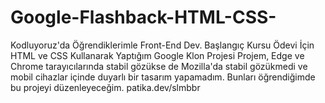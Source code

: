 # Google-Flashback-HTML-CSS-
Kodluyoruz'da Öğrendiklerimle Front-End Dev. Başlangıç Kursu Ödevi İçin HTML ve CSS Kullanarak Yaptığım Google Klon Projesi
Projem, Edge ve Chrome tarayıcılarında stabil gözükse de Mozilla'da stabil gözükmedi ve mobil cihazlar içinde duyarlı bir tasarım yapamadım. Bunları öğrendiğimde bu projeyi düzenleyeceğim.
patika.dev/slmbbr
